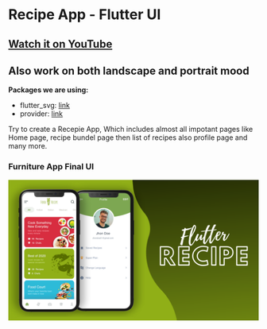 # Recipe App - Flutter UI

## [Watch it on YouTube](https://youtu.be/kkorXiCKhAY)

## Also work on both landscape and portrait mood

**Packages we are using:**

- flutter_svg: [link](https://pub.dev/packages/flutter_svg)
- provider: [link](https://pub.dev/packages/provider)

Try to create a Recepie App, Which includes almost all impotant pages like Home page, recipe bundel page then list of recipes also profile page and many more.

### Furniture App Final UI

![App UI](/ui.png)
